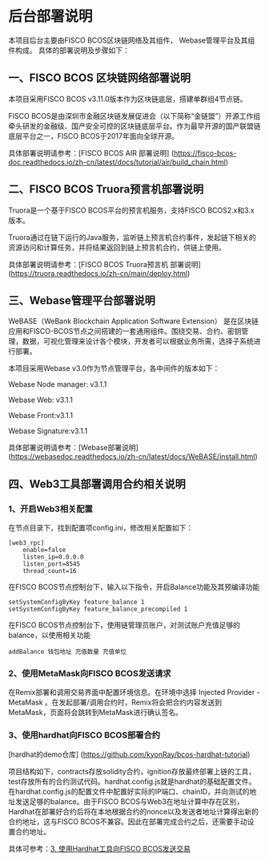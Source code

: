 # 后台部署说明

本项目后台主要由FISCO BCOS区块链网络及其组件， Webase管理平台及其组件构成。 具体的部署说明及步骤如下：

## 一、FISCO BCOS 区块链网络部署说明
本项目采用FISCO BCOS v3.11.0版本作为区块链底层，搭建单群组4节点链。

FISCO BCOS是由深圳市金融区块链发展促进会（以下简称“金链盟”）开源工作组牵头研发的金融级、国产安全可控的区块链底层平台。作为最早开源的国产联盟链底层平台之一，FISCO BCOS于2017年面向全球开源。

具体部署说明请参考：[FISCO BCOS AIR 部署说明] (https://fisco-bcos-doc.readthedocs.io/zh-cn/latest/docs/tutorial/air/build_chain.html)

## 二、FISCO BCOS Truora预言机部署说明
Truora是一个基于FISCO BCOS平台的预言机服务，支持FISCO BCOS2.x和3.x版本。

Truora通过在链下运行的Java服务，监听链上预言机合约事件，发起链下相关的资源访问和计算任务，并将结果返回到链上预言机合约，供链上使用。

具体部署说明请参考：[FISCO BCOS Truora预言机 部署说明] (https://truora.readthedocs.io/zh-cn/main/deploy.html)

## 三、Webase管理平台部署说明
WeBASE（WeBank Blockchain Application Software Extension） 是在区块链应用和FISCO-BCOS节点之间搭建的一套通用组件。围绕交易、合约、密钥管理，数据，可视化管理来设计各个模块，开发者可以根据业务所需，选择子系统进行部署。

本项目采用Webase v3.0作为节点管理平台，各中间件的版本如下：

Webase Node manager: v3.1.1

Webase Web: v3.1.1

Webase Front:v3.1.1

Webase Signature:v3.1.1

具体部署说明请参考：[Webase部署说明] (https://webasedoc.readthedocs.io/zh-cn/latest/docs/WeBASE/install.html)

## 四、Web3工具部署调用合约相关说明
### 1、开启Web3相关配置
在节点目录下，找到配置项config.ini，修改相关配置如下：

```
[web3_rpc]
    enable=false
    listen_ip=0.0.0.0
    listen_port=8545
    thread_count=16 
```

在FISCO BCOS节点控制台下，输入以下指令，开启Balance功能及其预编译功能

```
setSystemConfigByKey feature_balance 1
setSystemConfigByKey feature_balance_precompiled 1
```

在FISCO BCOS节点控制台下，使用链管理员账户，对测试账户充值足够的balance，以使用相关功能
```
addBalance 钱包地址 充值数量 充值单位
```
### 2、使用MetaMask向FISCO BCOS发送请求
在Remix部署和调用交易界面中配置环境信息。在环境中选择 Injected Provider - MetaMask 。在发起部署/调用合约时，Remix将会把合约内容发送到MetaMask，页面将会跳转到MetaMask进行确认签名。

### 3、使用hardhat向FISCO BCOS部署合约
[hardhat的demo仓库] (https://github.com/kyonRay/bcos-hardhat-tutorial)

项目结构如下，contracts存放solidity合约，ignition存放最终部署上链的工具，test存放所有的合约测试代码。hardhat.config.js就是hardhat的基础配置文件。在hardhat.config.js的配置文件中配置好实际的IP端口、chainID，并向测试的地址发送足够的balance。由于FISCO BCOS与Web3在地址计算中存在区别，Hardhat在部署好合约后将在本地根据合约的nonce以及发送者地址计算得出新的合约地址，这与FISCO BCOS不兼容。因此在部署完成合约之后，还需要手动设置合约地址。

具体可参考：[3. 使用Hardhat工具向FISCO BCOS发送交易](https://fisco-bcos-doc.readthedocs.io/zh-cn/latest/docs/develop/web3_usage.html)
